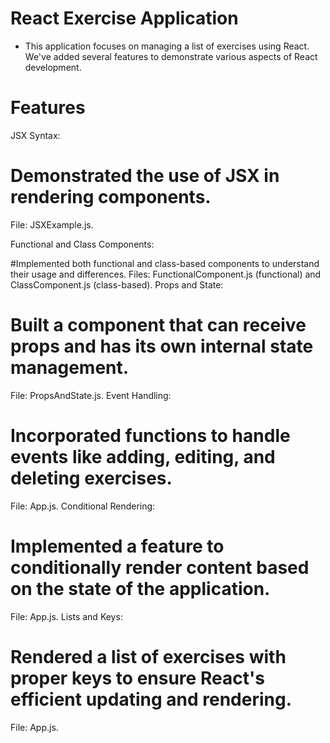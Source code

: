# React Exercise Application
- This application focuses on managing a list of exercises using React. We've added several features to demonstrate various aspects of React development.

# Features
JSX Syntax:

# Demonstrated the use of JSX in rendering components.
File: JSXExample.js.

Functional and Class Components:

#Implemented both functional and class-based components to understand their usage and differences.
Files: FunctionalComponent.js (functional) and ClassComponent.js (class-based).
Props and State:

# Built a component that can receive props and has its own internal state management.
File: PropsAndState.js.
Event Handling:

# Incorporated functions to handle events like adding, editing, and deleting exercises.
File: App.js.
Conditional Rendering:

# Implemented a feature to conditionally render content based on the state of the application.
File: App.js.
Lists and Keys:

# Rendered a list of exercises with proper keys to ensure React's efficient updating and rendering.
File: App.js.

